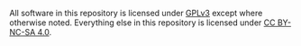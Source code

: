 All software in this repository is licensed under [GPLv3](https://www.gnu.org/licenses/gpl-3.0.html) except where otherwise noted.
Everything else in this repository is licensed under [CC BY-NC-SA 4.0](https://creativecommons.org/licenses/by-nc-sa/4.0/).
